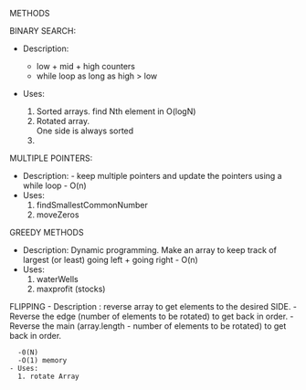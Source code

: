 METHODS

BINARY SEARCH:

  - Description: 
    - low + mid + high counters
    - while loop as long as high > low

  - Uses: 
      1. Sorted arrays.
        find Nth element in O(logN)
      2.  Rotated array.  
        One side is always sorted
      3. 

MULTIPLE POINTERS:
   - Description: 
    - keep multiple pointers and update the pointers using a while loop
    - O(n)
  - Uses: 
      1. findSmallestCommonNumber
      2. moveZeros
        

GREEDY METHODS
   - Description: Dynamic programming. Make an array to keep track of largest (or least) going left + going right
    - O(n)
  - Uses: 
      1. waterWells
      2. maxprofit (stocks)

FLIPPING
    - Description : reverse array to get elements to the desired SIDE.
      -Reverse the edge (number of elements to be rotated) to get back in order.
      -Reverse the main (array.length - number of elements to be rotated) to get back in order.

      -0(N)
      -O(1) memory
    - Uses: 
      1. rotate Array
        